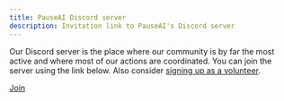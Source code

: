 ```yaml
---
title: PauseAI Discord server
description: Invitation link to PauseAI's Discord server
---
```


Our Discord server is the place where our community is by far the most active and where most of our actions are coordinated.
You can join the server using the link below.
Also consider [signing up as a volunteer](/join).

[Join](https://discord.gg/VhPHt5PRmK)